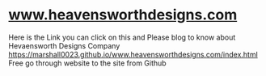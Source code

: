 # www.heavensworthdesigns.com
Here is the Link you can click on this and Please blog to know about Hevaensworth Designs Company 
https://marshall0023.github.io/www.heavensworthdesigns.com/index.html
Free go through website to the site from Github 
